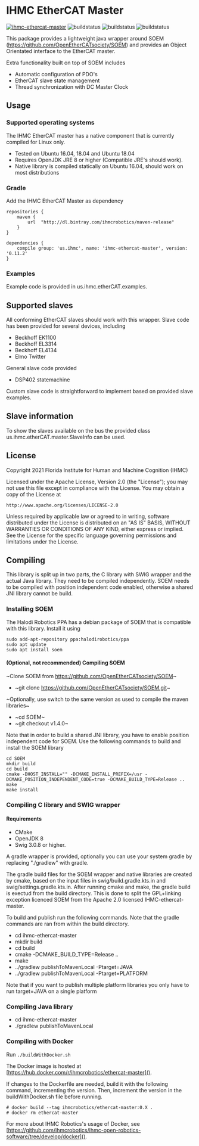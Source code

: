 # IHMC EtherCAT Master

[ ![ihmc-ethercat-master](https://maven-badges.herokuapp.com/maven-central/us.ihmc/ihmc-ethercat-master/badge.svg?style=plastic)](https://maven-badges.herokuapp.com/maven-central/us.ihmc/ihmcethercat-master)
![buildstatus](https://github.com/ihmcrobotics/ihmc-ethercat-master/actions/workflows/gradle-test.yml/badge.svg?branch=develop)
![buildstatus](https://github.com/ihmcrobotics/ihmc-ethercat-master/actions/workflows/gradle-test.yml/badge.svg?branch=main)
![buildstatus](https://github.com/ihmcrobotics/ihmc-ethercat-master/actions/workflows/gradle-test.yml/badge.svg?branch=0.15.0)


This package provides a lightweight java wrapper around SOEM (https://github.com/OpenEtherCATsociety/SOEM) and provides an Object Orientated interface to the EtherCAT master.

Extra functionality built on top of SOEM includes 

- Automatic configuration of PDO's
- EtherCAT slave state management
- Thread synchronization with DC Master Clock


## Usage

### Supported operating systems

The IHMC EtherCAT master has a native component that is currently compiled for Linux only.

- Tested on Ubuntu 16.04, 18.04 and Ubuntu 18.04
- Requires OpenJDK JRE 8 or higher (Compatible JRE's should work).
- Native library is compiled statically on Ubuntu 16.04, should work on most distributions


### Gradle

Add the IHMC EtherCAT Master as dependency
```
repositories {
    maven {
        url  "http://dl.bintray.com/ihmcrobotics/maven-release"
    }
}
	
dependencies {
	compile group: 'us.ihmc', name: 'ihmc-ethercat-master', version: '0.11.2'
}
```

### Examples

Example code is provided in us.ihmc.etherCAT.examples. 


## Supported slaves

All conforming EtherCAT slaves should work with this wrapper. Slave code has been provided for several devices, including

- Beckhoff EK1100
- Beckhoff EL3314
- Beckhoff EL4134
- Elmo Twitter 

General slave code provided 
- DSP402 statemachine

Custom slave code is straightforward to implement based on provided slave examples.


## Slave information
To show the slaves available on the bus the provided class us.ihmc.etherCAT.master.SlaveInfo can be used. 

## License

Copyright 2021 Florida Institute for Human and Machine Cognition (IHMC)

Licensed under the Apache License, Version 2.0 (the "License");
you may not use this file except in compliance with the License.
You may obtain a copy of the License at

    http://www.apache.org/licenses/LICENSE-2.0

Unless required by applicable law or agreed to in writing, software
distributed under the License is distributed on an "AS IS" BASIS,
WITHOUT WARRANTIES OR CONDITIONS OF ANY KIND, either express or implied.
See the License for the specific language governing permissions and
limitations under the License.



## Compiling

This library is split up in two parts, the C library with SWIG wrapper and the actual Java library. They need to be compiled independently. SOEM needs to be compiled with position independent code enabled, otherwise a shared JNI library cannot be build.

### Installing SOEM

The Halodi Robotics PPA has a debian package of SOEM that is compatible with this library. Install it using

```
sudo add-apt-repository ppa:halodirobotics/ppa
sudo apt update
sudo apt install soem
```

#### (Optional, not recommended) Compiling SOEM

~Clone SOEM from https://github.com/OpenEtherCATsociety/SOEM~
- ~git clone https://github.com/OpenEtherCATsociety/SOEM.git~

~Optionally, use switch to the same version as used to compile the maven libraries~
- ~cd SOEM~
- ~git checkout v1.4.0~

Note that in order to build a shared JNI library, you have to enable position independent code for SOEM. Use the following commands to build and install the SOEM library

```
cd SOEM
mkdir build
cd build
cmake -DHOST_INSTALL="" -DCMAKE_INSTALL_PREFIX=/usr -DCMAKE_POSITION_INDEPENDENT_CODE=true -DCMAKE_BUILD_TYPE=Release ..
make
make install
```

### Compiling C library and SWIG wrapper

#### Requirements
- CMake
- OpenJDK 8
- Swig 3.0.8 or higher.

A gradle wrapper is provided, optionally you can use your system gradle by replacing "./gradlew" with gradle.


The gradle build files for the SOEM wrapper and native libraries are created by cmake, based on the input files in swig/build.gradle.kts.in and swig/settings.gradle.kts.in. After running cmake and make, the gradle build is exectud from the build directory. This is done to split the GPL+linking exception licenced SOEM from the Apache 2.0 licensed IHMC-ethercat-master. 


To build and publish run the following commands. Note that the gradle commands are ran from within the build directory.


- cd ihmc-ethercat-master
- mkdir build
- cd build
- cmake -DCMAKE_BUILD_TYPE=Release ..
- make
- ../gradlew publishToMavenLocal -Ptarget=JAVA
- ../gradlew publishToMavenLocal -Ptarget=PLATFORM

Note that if you want to publish multiple platform libraries you only have to run target=JAVA on a single platform


### Compiling Java library
- cd ihmc-ethercat-master
- ./gradlew publishToMavenLocal

### Compiling with Docker

Run `./buildWithDocker.sh`

The Docker image is hosted at [https://hub.docker.com/r/ihmcrobotics/ethercat-master]().

If changes to the Dockerfile are needed, build it with the following command, incrementing the version.
Then, increment the version in the buildWithDocker.sh file before running.

```
# docker build --tag ihmcrobotics/ethercat-master:0.X .
# docker rm ethercat-master
```

For more about IHMC Robotics's usage of Docker, see [https://github.com/ihmcrobotics/ihmc-open-robotics-software/tree/develop/docker]().
